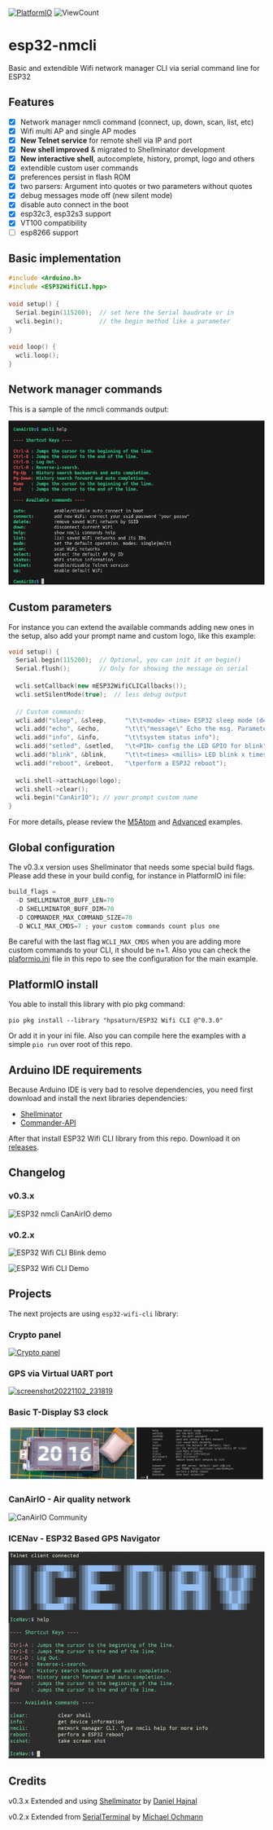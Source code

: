 [![PlatformIO](https://github.com/hpsaturn/esp32-wifi-cli/workflows/PlatformIO/badge.svg)](https://github.com/hpsaturn/esp32-wifi-cli/actions/) ![ViewCount](https://views.whatilearened.today/views/github/hpsaturn/esp32-wifi-cli.svg)

# esp32-nmcli

Basic and extendible Wifi network manager CLI via serial command line for ESP32

## Features

- [x] Network manager nmcli command (connect, up, down, scan, list, etc)
- [x] Wifi multi AP and single AP modes
- [x] **New Telnet service** for remote shell via IP and port
- [x] **New shell improved** & migrated to Shellminator development
- [x] **New interactive shell**, autocomplete, history, prompt, logo and others
- [x] extendible custom user commands
- [x] preferences persist in flash ROM
- [x] two parsers: Argument into quotes or two parameters without quotes
- [x] debug messages mode off (new silent mode)
- [x] disable auto connect in the boot
- [x] esp32c3, esp32s3 support
- [x] VT100 compatibility
- [ ] esp8266 support

## Basic implementation

```cpp
#include <Arduino.h>
#include <ESP32WifiCLI.hpp>

void setup() {
  Serial.begin(115200);  // set here the Serial baudrate or in
  wcli.begin();          // the begin method like a parameter
}

void loop() {
  wcli.loop();
}
```

## Network manager commands

This is a sample of the nmcli commands output:

![nmcli preview commands](https://raw.githubusercontent.com/hpsaturn/esp32-wifi-cli/master/images/version2nmcli.jpg)

## Custom parameters

For instance you can extend the available commands adding new ones in the setup, also add your prompt name and custom logo, like this example:

```cpp
void setup() {
  Serial.begin(115200);  // Optional, you can init it on begin()
  Serial.flush();        // Only for showing the message on serial
  
  wcli.setCallback(new mESP32WifiCLICallbacks());
  wcli.setSilentMode(true);  // less debug output

  // Custom commands:
  wcli.add("sleep", &sleep,     "\t\t<mode> <time> ESP32 sleep mode (deep/light)\r\n");
  wcli.add("echo", &echo,       "\t\t\"message\" Echo the msg. Parameter into quotes");
  wcli.add("info", &info,       "\t\tsystem status info");
  wcli.add("setled", &setled,   "\t<PIN> config the LED GPIO for blink");
  wcli.add("blink", &blink,     "\t\t<times> <millis> LED blink x times each x millis");
  wcli.add("reboot", &reboot,   "\tperform a ESP32 reboot");
  
  wcli.shell->attachLogo(logo);
  wcli.shell->clear();
  wcli.begin("CanAirIO"); // your prompt custom name
}
```

For more details, please review the [M5Atom](examples/M5Atom/main.cpp) and [Advanced](examples/advanced/main.cpp) examples.

## Global configuration

The v0.3.x version uses Shellminator that needs some special build flags. Please add these in your build config, for instance in PlatformIO ini file:

```python
build_flags =
  -D SHELLMINATOR_BUFF_LEN=70
  -D SHELLMINATOR_BUFF_DIM=70
  -D COMMANDER_MAX_COMMAND_SIZE=70
  -D WCLI_MAX_CMDS=7 ; your custom commands count plus one
```

Be careful with the last flag `WCLI_MAX_CMDS` when you are adding more custom commands to your CLI, it should be n+1. Also you can check the [plaformio.ini](platformio.ini) file in this repo to see the configuration for the main example.

## PlatformIO install

You able to install this library with pio pkg command:

`pio pkg install --library "hpsaturn/ESP32 Wifi CLI @^0.3.0"`

Or add it in your ini file. Also you can compile here the examples with a simple `pio run` over root of this repo.

## Arduino IDE requirements

Because Arduino IDE is very bad to resolve dependencies, you need first download and install the next libraries dependencies:

- [Shellminator](https://github.com/hpsaturn/Shellminator.git)
- [Commander-API](https://github.com/hpsaturn/Commander-API.git#strcmp-fix)

After that install ESP32 Wifi CLI library from this repo. Download it on [releases](https://github.com/hpsaturn/esp32-wifi-cli/releases).

## Changelog

### v0.3.x

![ESP32 nmcli CanAirIO demo](https://raw.githubusercontent.com/hpsaturn/esp32-wifi-cli/master/images/esp32_wifi_cli_canairio_demo.gif)

### v0.2.x

![ESP32 Wifi CLI Blink demo](https://raw.githubusercontent.com/hpsaturn/esp32-wifi-cli/master/images/esp32_wifi_cli_blink.gif)

![ESP32 Wifi CLI Demo](https://raw.githubusercontent.com/hpsaturn/esp32-wifi-cli/master/images/esp32_wifi_cli_demo.gif)

## Projects

The next projects are using `esp32-wifi-cli` library:

### Crypto panel

[![Crypto panel](https://user-images.githubusercontent.com/423856/219856278-1b3013fd-0a04-4464-8947-5a3cb874c843.jpg)](https://youtu.be/oyav6SvN870)

### GPS via Virtual UART port

[![screenshot20221102_231819](https://user-images.githubusercontent.com/423856/199613436-ef607d92-e06d-44ef-8d0f-0e99e49bf481.jpg)](https://hpsaturn.com/virtual-serial-port/)

### Basic T-Display S3 clock

[![ESP32S3 Clock T-Display](https://raw.githubusercontent.com/hpsaturn/esp32-s3-clock/master/pics/preview.jpg)
](https://github.com/hpsaturn/esp32-s3-clock#readme)

### CanAirIO - Air quality network

![CanAirIO Community](https://raw.githubusercontent.com/kike-canaries/canairio_firmware/master/images/canairio_collage_community.jpg)

### ICENav - ESP32 Based GPS Navigator

![ICENav v3](https://raw.githubusercontent.com/hpsaturn/esp32-wifi-cli/master/images/icenav_shell_demo.png)

## Credits

v0.3.x Extended and using [Shellminator](https://www.shellminator.org/html/index.html) by [Daniel Hajnal](https://github.com/dani007200964)

v0.2.x Extended from [SerialTerminal](https://github.com/miko007/SerialTerminal) by [Michael Ochmann](https://github.com/miko007)
